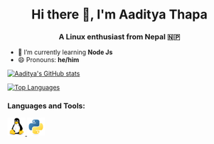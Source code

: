 
<h1 align="center">Hi there 👋, I'm Aaditya Thapa</h1>
<h3 align="center">A Linux enthusiast from Nepal 🇳🇵</h3>

- 🌱 I’m currently learning **Node Js**
- 😄 Pronouns: **he/him**

[![Aaditya's GitHub stats](https://github-readme-stats.vercel.app/api?username=AadityaThapa&show_icons=true&layout=compact&theme=dark)](https://github.com/AadityaThapa)

[![Top Languages](https://github-readme-stats.vercel.app/api/top-langs/?username=AadityaThapa&layout=compact&theme=dark)](https://github.com/AadityaThapa)

<h3 align="left">Languages and Tools:</h3>
<p align="left"> <a href="https://www.linux.org/" target="_blank" rel="noreferrer"> <img src="https://raw.githubusercontent.com/devicons/devicon/master/icons/linux/linux-original.svg" alt="linux" width="40" height="40"/> </a> <a href="https://www.python.org" target="_blank" rel="noreferrer"> <img src="https://raw.githubusercontent.com/devicons/devicon/master/icons/python/python-original.svg" alt="python" width="40" height="40"/> </a> </p>

